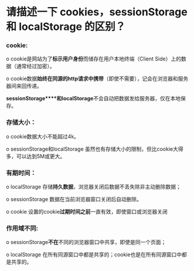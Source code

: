 # 请描述一下 cookies，sessionStorage 和 localStorage 的区别？

### **cookie:**

o  cookie是网站为了**标示用户身份**而储存在用户本地终端（Client Side）上的数据（通常经过加密）。

o  cookie数据**始终在同源的http请求中携带**（即使不需要），记会在浏览器和服务器间来回传递。

 **sessionStorage****和localStorage**不会自动把数据发给服务器，仅在本地保存。

### **存储大小：**

o  cookie数据大小不能超过4k。

o  sessionStorage和localStorage 虽然也有存储大小的限制，但比cookie大得多，可以达到5M或更大。

###  **有期时间**：

o  localStorage  存储**持久数据**，浏览器关闭后数据不丢失除非主动删除数据；

o  sessionStorage 数据在当前浏览器窗口关闭后自动删除。

o  cookie      设置的cookie**过期时间之前**一直有效，即使窗口或浏览器关闭

### **作用域不同:**

o  sessionStorage**不在**不同的浏览器窗口中共享，即使是同一个页面；

o  localStorage 在所有同源窗口中都是共享的；cookie也是在所有同源窗口中都是共享的。